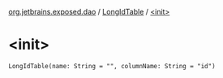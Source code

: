 [org.jetbrains.exposed.dao](../index.md) / [LongIdTable](index.md) / [&lt;init&gt;](.)

# &lt;init&gt;

`LongIdTable(name: String = "", columnName: String = "id")`